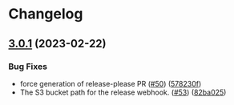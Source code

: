 # Changelog

## [3.0.1](https://github.com/dvsa/rsp-payments-service/compare/v3.0.0...v3.0.1) (2023-02-22)


### Bug Fixes

* force generation of release-please PR ([#50](https://github.com/dvsa/rsp-payments-service/issues/50)) ([578230f](https://github.com/dvsa/rsp-payments-service/commit/578230f19243c00583db9f5ee79d004716bf2454))
* The S3 bucket path for the release webhook.  ([#53](https://github.com/dvsa/rsp-payments-service/issues/53)) ([82ba025](https://github.com/dvsa/rsp-payments-service/commit/82ba025fa7493aa6d854e89b3af16c1a74f188af))
